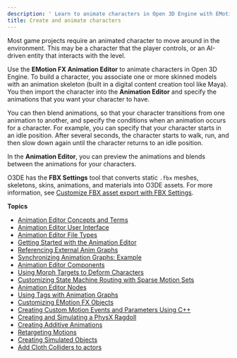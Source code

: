 ```yaml
---
description: ' Learn to animate characters in Open 3D Engine with EMotionFX Animation Editor. '
title: Create and animate characters
---
```


Most game projects require an animated character to move around in the environment. This may be a character that the player controls, or an AI-driven entity that interacts with the level.

Use the **EMotion FX Animation Editor** to animate characters in Open 3D Engine. To build a character, you associate one or more skinned models with an animation skeleton (built in a digital content creation tool like Maya). You then import the character into the **Animation Editor** and specify the animations that you want your character to have.

You can then blend animations, so that your character transitions from one animation to another, and specify the conditions when an animation occurs for a character. For example, you can specify that your character starts in an idle position. After several seconds, the character starts to walk, run, and then slow down again until the character returns to an idle position.

In the **Animation Editor**, you can preview the animations and blends between the animations for your characters.

O3DE has the **FBX Settings** tool that converts static `.fbx` meshes, skeletons, skins, animations, and materials into O3DE assets. For more information, see [Customize FBX asset export with FBX Settings](/docs/user-guide/assets/fbx-settings/).

**Topics**
+ [Animation Editor Concepts and Terms](/docs/user-guide/visualization/animation/character-editor/concepts-and-terms.md)
+ [Animation Editor User Interface](/docs/user-guide/visualization/animation/animation-editor/user-interface.md)
+ [Animation Editor File Types](/docs/user-guide/visualization/animation/character-editor/file-types.md)
+ [Getting Started with the Animation Editor](/docs/user-guide/visualization/animation/animation-editor/quick-start.md)
+ [Referencing External Anim Graphs](/docs/user-guide/visualization/animation/referencing-character-animation-editor-anim-graph.md)
+ [Synchronizing Animation Graphs: Example](/docs/user-guide/visualization/animation/character-editor/sync-graph.md)
+ [Animation Editor Components](/docs/user-guide/visualization/animation/character-editor/components.md)
+ [Using Morph Targets to Deform Characters](/docs/user-guide/visualization/animation/animation-editor/using-morph-targets-to-deform-characters.md)
+ [Customizing State Machine Routing with Sparse Motion Sets](/docs/user-guide/visualization/animation/animation-editor/customizing-state-machines-with-sparse-motion-sets.md)
+ [Animation Editor Nodes](/docs/user-guide/visualization/animation/animation-editor/node.md)
+ [Using Tags with Animation Graphs](/docs/user-guide/visualization/animation/animation-editor/using-tags.md)
+ [Customizing EMotion FX Objects](/docs/user-guide/visualization/animation/animation-editor/customizing-emotionfx-objects.md)
+ [Creating Custom Motion Events and Parameters Using C++](/docs/user-guide/visualization/animation/character-editor/custom-events-parameters.md)
+ [Creating and Simulating a PhysX Ragdoll](/docs/user-guide/visualization/animation/animation-editor/creating-and-simulating-physx-ragdoll.md)
+ [Creating Additive Animations](/docs/user-guide/assets/fbx-settings/import/motion-additive.md)
+ [Retargeting Motions](/docs/user-guide/visualization/animation/animation-editor/retargeting-animations.md)
+ [Creating Simulated Objects](/docs/user-guide/visualization/animation/animation-editor/creating-simulated-objects.md)
+ [Add Cloth Colliders to actors](/docs/user-guide/visualization/animation/character-editor/cloth-colliders.md)
